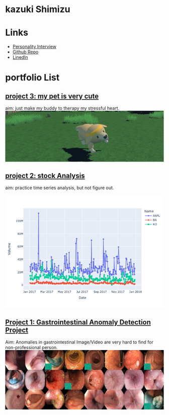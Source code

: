 # kazuki Shimizu　



# Links
* [Personality Interview](https://github.com/Kazuki-Shimizu513/kazuki.github.io/tree/main/PersonalityQuestions) 
* [Github Repo](https://github.com/Kazuki-Shimizu513)
* [LinedIn](https://www.linkedin.com/in/%E4%B8%80%E6%A8%B9-kazuki-%E6%B8%85%E6%B0%B4-shimizu-3726a9189?lipi=urn%3Ali%3Apage%3Ad_flagship3_profile_view_base_contact_details%3BcBLU%2B0I8QseD%2F9WgDwa7%2FA%3D%3D)

# portfolio List

## [project 3: my pet is very cute](https://github.com/kazuki-shimizu513/drl-unity-game-project.git) 
aim: just make my buddy to therapy my stressful heart.
![](/images/huggy.png)


## [project 2: stock Analysis](https://github.com/Kazuki-Shimizu513/StockTimeSeriesAnalysis0.git) 
aim: practice time series analysis, but not figure out.

![](/images/Volume.png)


## [Project 1: Gastrointestinal Anomaly Detection Project ](https://github.com/Kazuki-Shimizu513/AnomalyDetectionMedical) 
Aim: Anomalies in gastrointestinal Image/Video are very hard to find for non-professional person.
![](/images/gastro.jpg)

